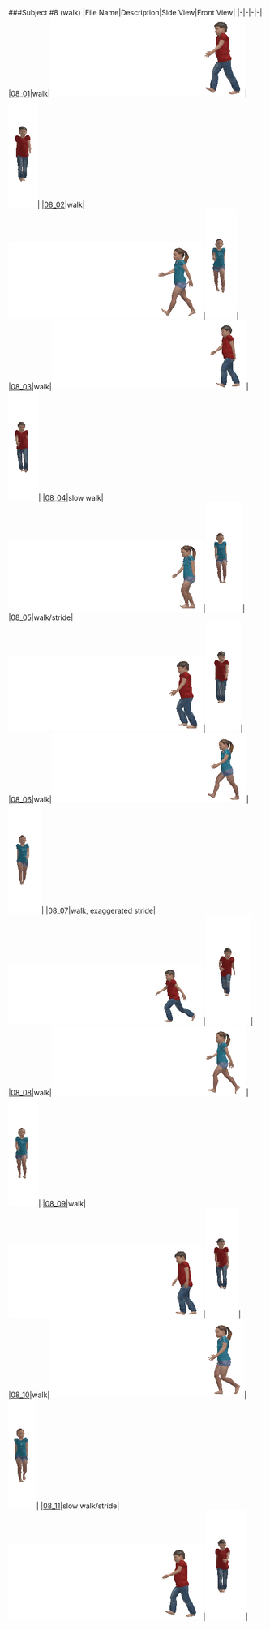 ###Subject #8 (walk)
|File Name|Description|Side View|Front View|
|-|-|-|-|
|[08_01](https://github.com/Shriinivas/cmubvh/raw/main/Sequence-001-009/08/Data/08_01.zip)|walk|<img src="https://github.com/Shriinivas/cmubvhgifs/blob/main/Sequence-001-009/08/08_01_0.gif"/>|<img src="https://github.com/Shriinivas/cmubvhgifs/blob/main/Sequence-001-009/08/08_01_1.gif"/>|
|[08_02](https://github.com/Shriinivas/cmubvh/raw/main/Sequence-001-009/08/Data/08_02.zip)|walk|<img src="https://github.com/Shriinivas/cmubvhgifs/blob/main/Sequence-001-009/08/08_02_0.gif"/>|<img src="https://github.com/Shriinivas/cmubvhgifs/blob/main/Sequence-001-009/08/08_02_1.gif"/>|
|[08_03](https://github.com/Shriinivas/cmubvh/raw/main/Sequence-001-009/08/Data/08_03.zip)|walk|<img src="https://github.com/Shriinivas/cmubvhgifs/blob/main/Sequence-001-009/08/08_03_0.gif"/>|<img src="https://github.com/Shriinivas/cmubvhgifs/blob/main/Sequence-001-009/08/08_03_1.gif"/>|
|[08_04](https://github.com/Shriinivas/cmubvh/raw/main/Sequence-001-009/08/Data/08_04.zip)|slow walk|<img src="https://github.com/Shriinivas/cmubvhgifs/blob/main/Sequence-001-009/08/08_04_0.gif"/>|<img src="https://github.com/Shriinivas/cmubvhgifs/blob/main/Sequence-001-009/08/08_04_1.gif"/>|
|[08_05](https://github.com/Shriinivas/cmubvh/raw/main/Sequence-001-009/08/Data/08_05.zip)|walk/stride|<img src="https://github.com/Shriinivas/cmubvhgifs/blob/main/Sequence-001-009/08/08_05_0.gif"/>|<img src="https://github.com/Shriinivas/cmubvhgifs/blob/main/Sequence-001-009/08/08_05_1.gif"/>|
|[08_06](https://github.com/Shriinivas/cmubvh/raw/main/Sequence-001-009/08/Data/08_06.zip)|walk|<img src="https://github.com/Shriinivas/cmubvhgifs/blob/main/Sequence-001-009/08/08_06_0.gif"/>|<img src="https://github.com/Shriinivas/cmubvhgifs/blob/main/Sequence-001-009/08/08_06_1.gif"/>|
|[08_07](https://github.com/Shriinivas/cmubvh/raw/main/Sequence-001-009/08/Data/08_07.zip)|walk, exaggerated stride|<img src="https://github.com/Shriinivas/cmubvhgifs/blob/main/Sequence-001-009/08/08_07_0.gif"/>|<img src="https://github.com/Shriinivas/cmubvhgifs/blob/main/Sequence-001-009/08/08_07_1.gif"/>|
|[08_08](https://github.com/Shriinivas/cmubvh/raw/main/Sequence-001-009/08/Data/08_08.zip)|walk|<img src="https://github.com/Shriinivas/cmubvhgifs/blob/main/Sequence-001-009/08/08_08_0.gif"/>|<img src="https://github.com/Shriinivas/cmubvhgifs/blob/main/Sequence-001-009/08/08_08_1.gif"/>|
|[08_09](https://github.com/Shriinivas/cmubvh/raw/main/Sequence-001-009/08/Data/08_09.zip)|walk|<img src="https://github.com/Shriinivas/cmubvhgifs/blob/main/Sequence-001-009/08/08_09_0.gif"/>|<img src="https://github.com/Shriinivas/cmubvhgifs/blob/main/Sequence-001-009/08/08_09_1.gif"/>|
|[08_10](https://github.com/Shriinivas/cmubvh/raw/main/Sequence-001-009/08/Data/08_10.zip)|walk|<img src="https://github.com/Shriinivas/cmubvhgifs/blob/main/Sequence-001-009/08/08_10_0.gif"/>|<img src="https://github.com/Shriinivas/cmubvhgifs/blob/main/Sequence-001-009/08/08_10_1.gif"/>|
|[08_11](https://github.com/Shriinivas/cmubvh/raw/main/Sequence-001-009/08/Data/08_11.zip)|slow walk/stride|<img src="https://github.com/Shriinivas/cmubvhgifs/blob/main/Sequence-001-009/08/08_11_0.gif"/>|<img src="https://github.com/Shriinivas/cmubvhgifs/blob/main/Sequence-001-009/08/08_11_1.gif"/>|
